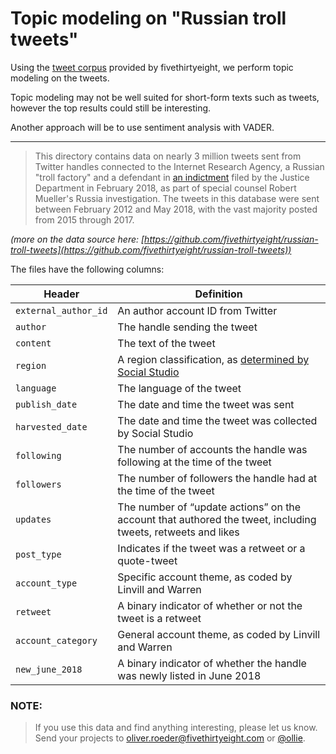 # Topic modeling on "Russian troll tweets"

Using the [tweet corpus](https://github.com/fivethirtyeight/russian-troll-tweets) provided by fivethirtyeight, we perform topic modeling on the tweets.

Topic modeling may not be well suited for short-form texts such as tweets,
however the top results could still be interesting.

Another approach will be to use sentiment analysis with VADER.

---

>This directory contains data on nearly 3 million tweets sent from Twitter handles connected to the Internet Research Agency, a Russian "troll factory" and a defendant in [an indictment](https://www.justice.gov/file/1035477/download) filed by the Justice Department in February 2018, as part of special counsel Robert Mueller's Russia investigation. The tweets in this database were sent between February 2012 and May 2018, with the vast majority posted from 2015 through 2017.

_(more on the data source here: [https://github.com/fivethirtyeight/russian-troll-tweets](https://github.com/fivethirtyeight/russian-troll-tweets))_



The files have the following columns:

Header | Definition
---|---------
`external_author_id` | An author account ID from Twitter
`author` | The handle sending the tweet
`content` | The text of the tweet
`region` | A region classification, as [determined by Social Studio](https://help.salesforce.com/articleView?id=000199367&type=1)
`language` | The language of the tweet
`publish_date` | The date and time the tweet was sent
`harvested_date` | The date and time the tweet was collected by Social Studio
`following` | The number of accounts the handle was following at the time of the tweet
`followers` | The number of followers the handle had at the time of the tweet
`updates` | The number of “update actions” on the account that authored the tweet, including tweets, retweets and likes
`post_type` | Indicates if the tweet was a retweet or a quote-tweet
`account_type` | Specific account theme, as coded by Linvill and Warren
`retweet` | A binary indicator of whether or not the tweet is a retweet
`account_category` | General account theme, as coded by Linvill and Warren
`new_june_2018` | A binary indicator of whether the handle was newly listed in June 2018


### NOTE:
>If you use this data and find anything interesting, please let us know. Send your projects to oliver.roeder@fivethirtyeight.com or [@ollie](https://twitter.com/ollie).

